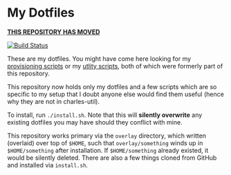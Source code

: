 # My Dotfiles

**[THIS REPOSITORY HAS MOVED](https://git.sr.ht/~charles/dotfiles)**

[![Build Status](https://travis-ci.org/charlesdaniels/dotfiles.svg?branch=master)](https://travis-ci.org/charlesdaniels/dotfiles)

These are my dotfiles. You might have come here looking for my [provisioning
scripts](https://github.com/charlesdaniels/provisioning) or my [utlity
scripts](https://github.com/charlesdaniels/charles-util), both of which were
formerly part of this repository.

This repository now holds only my dotfiles and a few scripts which are so
specific to my setup that I doubt anyone else would find them useful (hence why
they are not in charles-util).

To install, run `./install.sh`. Note that this will **silently overwrite** any
existing dotfiles you may have should they conflict with mine.

This repository works primary via the `overlay` directory, which written
(overlaid) over top of `$HOME`, such that `overlay/something` winds up in
`$HOME/something` after installation. If `$HOME/something` already existed, it
would be silently deleted. There are also a few things cloned from GitHub and
installed via `install.sh`.
